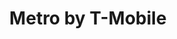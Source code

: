 ---
title: "Metro by T-Mobile"
url: /blue-island/metro-by-t-mobile-south-ashland-avenue/
shop: mobile phone
---